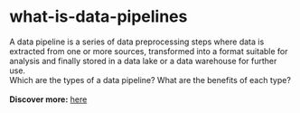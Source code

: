 # what-is-data-pipelines

A data pipeline is a series of data preprocessing steps where data is extracted from one or more sources, transformed into a format suitable for analysis and finally stored in a data lake or a data warehouse for further use. </br>
Which are the types of a data pipeline?
What are the benefits of each type?
</br> </br>
**Discover more:** [here](https://grigoriaangelou.github.io/what-is-data-pipelines/) 
